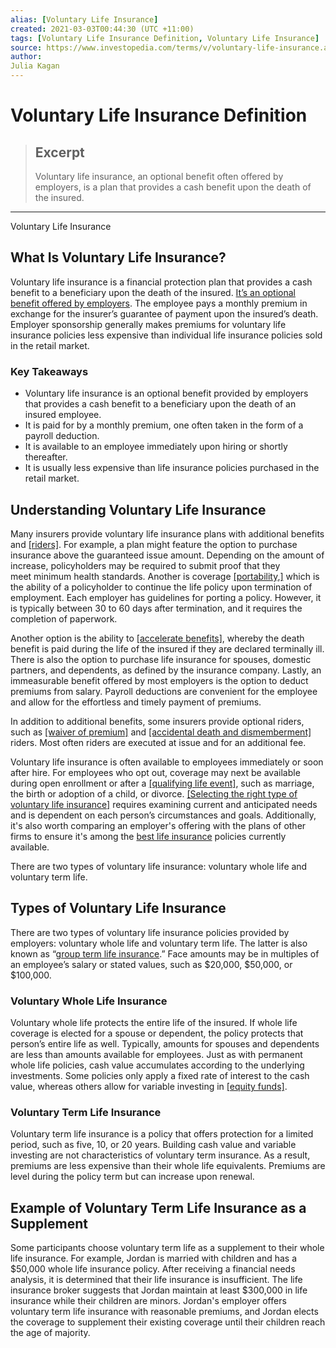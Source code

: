 ```yaml
---
alias: [Voluntary Life Insurance]
created: 2021-03-03T00:44:30 (UTC +11:00)
tags: [Voluntary Life Insurance Definition, Voluntary Life Insurance]
source: https://www.investopedia.com/terms/v/voluntary-life-insurance.asp
author: 
Julia Kagan
---
```


# Voluntary Life Insurance Definition

> ## Excerpt
> Voluntary life insurance, an optional benefit often offered by employers, is a plan that provides a cash benefit upon the death of the insured.

---

Voluntary Life Insurance
## What Is Voluntary Life Insurance?

Voluntary life insurance is a financial protection plan that provides a cash benefit to a beneficiary upon the death of the insured. [It’s an optional benefit offered by employers](https://www.investopedia.com/articles/personal-finance/022014/your-employerprovided-life-insurance-coverage-enough.asp). The employee pays a monthly premium in exchange for the insurer’s guarantee of payment upon the insured’s death. Employer sponsorship generally makes premiums for voluntary life insurance policies less expensive than individual life insurance policies sold in the retail market.

### Key Takeaways

-   Voluntary life insurance is an optional benefit provided by employers that provides a cash benefit to a beneficiary upon the death of an insured employee.
-   It is paid for by a monthly premium, one often taken in the form of a payroll deduction.
-   It is available to an employee immediately upon hiring or shortly thereafter.
-   It is usually less expensive than life insurance policies purchased in the retail market.

## Understanding Voluntary Life Insurance

Many insurers provide voluntary life insurance plans with additional benefits and [[riders]](https://www.investopedia.com/terms/r/rider.asp). For example, a plan might feature the option to purchase insurance above the guaranteed issue amount. Depending on the amount of increase, policyholders may be required to submit proof that they meet minimum health standards. Another is coverage [[portability,]](https://www.investopedia.com/terms/p/portability.asp) which is the ability of a policyholder to continue the life policy upon termination of employment. Each employer has guidelines for porting a policy. However, it is typically between 30 to 60 days after termination, and it requires the completion of paperwork. 

Another option is the ability to [[accelerate benefits]](https://www.investopedia.com/terms/a/accelerated-benefits.asp), whereby the death benefit is paid during the life of the insured if they are declared terminally ill. There is also the option to purchase life insurance for spouses, domestic partners, and dependents, as defined by the insurance company. Lastly, an immeasurable benefit offered by most employers is the option to deduct premiums from salary. Payroll deductions are convenient for the employee and allow for the effortless and timely payment of premiums.

In addition to additional benefits, some insurers provide optional riders, such as [[waiver of premium]](https://www.investopedia.com/terms/w/waiver_of_premium.asp) and [[accidental death and dismemberment]](https://www.investopedia.com/terms/v/voluntary-accidental-death-and-dismemberment-insurance-vadd.asp) riders. Most often riders are executed at issue and for an additional fee.

Voluntary life insurance is often available to employees immediately or soon after hire. For employees who opt out, coverage may next be available during open enrollment or after a [[qualifying life event]](https://www.investopedia.com/terms/q/qualifying-event.asp), such as marriage, the birth or adoption of a child, or divorce. [[Selecting the right type of voluntary life insurance]](https://www.investopedia.com/articles/pf/06/insurancecontracts.asp) requires examining current and anticipated needs and is dependent on each person’s circumstances and goals. Additionally, it's also worth comparing an employer's offering with the plans of other firms to ensure it's among the [best life insurance](https://www.investopedia.com/best-life-insurance-companies-4845858) policies currently available.

There are two types of voluntary life insurance: voluntary whole life and voluntary term life.

## Types of Voluntary Life Insurance

There are two types of voluntary life insurance policies provided by employers: voluntary whole life and voluntary term life. The latter is also known as “[group term life insurance](https://www.investopedia.com/terms/g/group-term-life-insurance.asp).” Face amounts may be in multiples of an employee’s salary or stated values, such as $20,000, $50,000, or $100,000.

### Voluntary Whole Life Insurance

Voluntary whole life protects the entire life of the insured. If whole life coverage is elected for a spouse or dependent, the policy protects that person’s entire life as well. Typically, amounts for spouses and dependents are less than amounts available for employees. Just as with permanent whole life policies, cash value accumulates according to the underlying investments. Some policies only apply a fixed rate of interest to the cash value, whereas others allow for variable investing in [[equity funds]](https://www.investopedia.com/terms/e/equityfund.asp).

### Voluntary Term Life Insurance

Voluntary term life insurance is a policy that offers protection for a limited period, such as five, 10, or 20 years. Building cash value and variable investing are not characteristics of voluntary term insurance. As a result, premiums are less expensive than their whole life equivalents. Premiums are level during the policy term but can increase upon renewal.  

## Example of Voluntary Term Life Insurance as a Supplement

Some participants choose voluntary term life as a supplement to their whole life insurance. For example, Jordan is married with children and has a $50,000 whole life insurance policy. After receiving a financial needs analysis, it is determined that their life insurance is insufficient. The life insurance broker suggests that Jordan maintain at least $300,000 in life insurance while their children are minors. Jordan's employer offers voluntary term life insurance with reasonable premiums, and Jordan elects the coverage to supplement their existing coverage until their children reach the age of majority.

